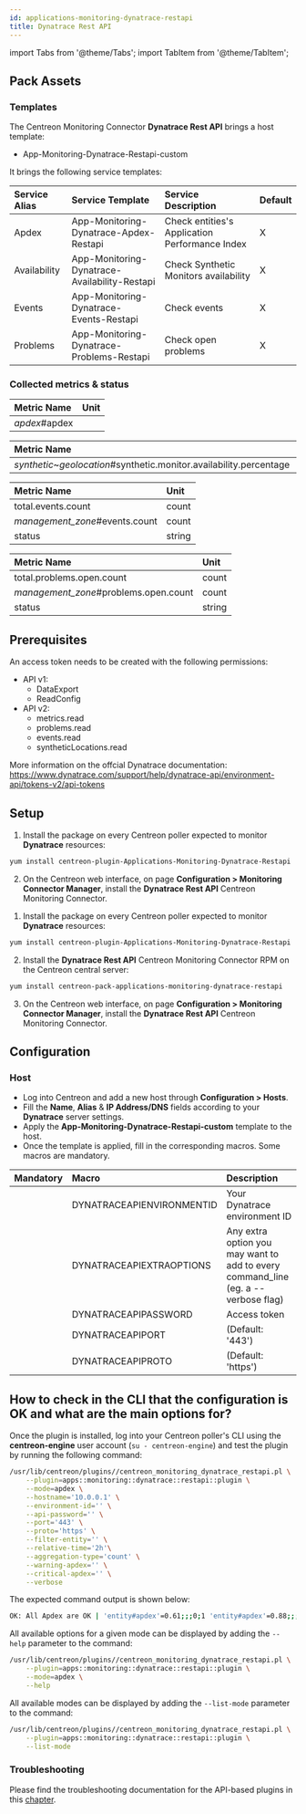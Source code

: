 ```yaml
---
id: applications-monitoring-dynatrace-restapi
title: Dynatrace Rest API
---
```

import Tabs from '@theme/Tabs';
import TabItem from '@theme/TabItem';


## Pack Assets

### Templates

The Centreon Monitoring Connector **Dynatrace Rest API** brings a host template:

* App-Monitoring-Dynatrace-Restapi-custom

It brings the following service templates:

| Service Alias | Service Template                              | Service Description                            | Default |
|:--------------|:----------------------------------------------|:-----------------------------------------------|:--------|
| Apdex         | App-Monitoring-Dynatrace-Apdex-Restapi        | Check entities's Application Performance Index | X       |
| Availability  | App-Monitoring-Dynatrace-Availability-Restapi | Check Synthetic Monitors availability          | X       |
| Events        | App-Monitoring-Dynatrace-Events-Restapi       | Check events                                   | X       |
| Problems      | App-Monitoring-Dynatrace-Problems-Restapi     | Check open problems                            | X       |

### Collected metrics & status

<Tabs groupId="sync">
<TabItem value="Apdex" label="Apdex">

| Metric Name   | Unit  |
|:--------------|:------|
| *apdex*#apdex |       |

</TabItem>
<TabItem value="Availability" label="Availability">

| Metric Name                                                         | Unit  |
|:--------------------------------------------------------------------|:------|
| *synthetic*~*geolocation*#synthetic.monitor.availability.percentage | %     |

</TabItem>
<TabItem value="Events" label="Events">

| Metric Name                    | Unit   |
|:-------------------------------|:-------|
| total.events.count             | count  |
| *management_zone*#events.count | count  |
| status                         | string |

</TabItem>
<TabItem value="Problems" label="Problems">

| Metric Name                           | Unit   |
|:--------------------------------------|:-------|
| total.problems.open.count             | count  |
| *management_zone*#problems.open.count | count  |
| status                                | string |

</TabItem>
</Tabs>

## Prerequisites

An access token needs to be created with the following permissions:
* API v1:
    * DataExport
    * ReadConfig
* API v2:
    * metrics.read
    * problems.read
    * events.read
    * syntheticLocations.read

More information on the offcial Dynatrace documentation: https://www.dynatrace.com/support/help/dynatrace-api/environment-api/tokens-v2/api-tokens

## Setup

<Tabs groupId="sync">
<TabItem value="Online License" label="Online License">

1. Install the package on every Centreon poller expected to monitor **Dynatrace** resources:

```bash
yum install centreon-plugin-Applications-Monitoring-Dynatrace-Restapi
```

2. On the Centreon web interface, on page **Configuration > Monitoring Connector Manager**, install the **Dynatrace Rest API** Centreon Monitoring Connector.

</TabItem>
<TabItem value="Offline License" label="Offline License">

1. Install the package on every Centreon poller expected to monitor **Dynatrace** resources:

```bash
yum install centreon-plugin-Applications-Monitoring-Dynatrace-Restapi
```

2. Install the **Dynatrace Rest API** Centreon Monitoring Connector RPM on the Centreon central server:

```bash
yum install centreon-pack-applications-monitoring-dynatrace-restapi
```

3. On the Centreon web interface, on page **Configuration > Monitoring Connector Manager**, install the **Dynatrace Rest API** Centreon Monitoring Connector.

</TabItem>
</Tabs>

## Configuration

### Host

* Log into Centreon and add a new host through **Configuration > Hosts**.
* Fill the **Name**, **Alias** & **IP Address/DNS** fields according to your **Dynatrace** server settings.
* Apply the **App-Monitoring-Dynatrace-Restapi-custom** template to the host.
* Once the template is applied, fill in the corresponding macros. Some macros are mandatory.

| Mandatory   | Macro                     | Description                                                                            |
|:------------|:--------------------------|:---------------------------------------------------------------------------------------|
|             | DYNATRACEAPIENVIRONMENTID | Your Dynatrace environment ID                                                          |
|             | DYNATRACEAPIEXTRAOPTIONS  | Any extra option you may want to add to every command\_line (eg. a --verbose flag)     |
|             | DYNATRACEAPIPASSWORD      | Access token                                                                           |
|             | DYNATRACEAPIPORT          | (Default: '443')                                                                       |
|             | DYNATRACEAPIPROTO         | (Default: 'https')                                                                     |

## How to check in the CLI that the configuration is OK and what are the main options for?

Once the plugin is installed, log into your Centreon poller's CLI using the
**centreon-engine** user account (`su - centreon-engine`) and test the plugin by
running the following command:

```bash
/usr/lib/centreon/plugins//centreon_monitoring_dynatrace_restapi.pl \
    --plugin=apps::monitoring::dynatrace::restapi::plugin \
    --mode=apdex \
    --hostname='10.0.0.1' \
    --environment-id='' \
    --api-password='' \
    --port='443' \
    --proto='https' \
    --filter-entity='' \
    --relative-time='2h'\
    --aggregation-type='count' \
    --warning-apdex='' \
    --critical-apdex='' \
    --verbose
```

The expected command output is shown below:

```bash
OK: All Apdex are OK | 'entity#apdex'=0.61;;;0;1 'entity#apdex'=0.88;;;0;1 
```

All available options for a given mode can be displayed by adding the
`--help` parameter to the command:

```bash
/usr/lib/centreon/plugins//centreon_monitoring_dynatrace_restapi.pl \
    --plugin=apps::monitoring::dynatrace::restapi::plugin \
    --mode=apdex \
    --help
```

All available modes can be displayed by adding the `--list-mode` parameter to
the command:

```bash
/usr/lib/centreon/plugins//centreon_monitoring_dynatrace_restapi.pl \
    --plugin=apps::monitoring::dynatrace::restapi::plugin \
    --list-mode
```

### Troubleshooting

Please find the troubleshooting documentation for the API-based plugins in
this [chapter](../getting-started/how-to-guides/troubleshooting-plugins.md#http-and-api-checks).